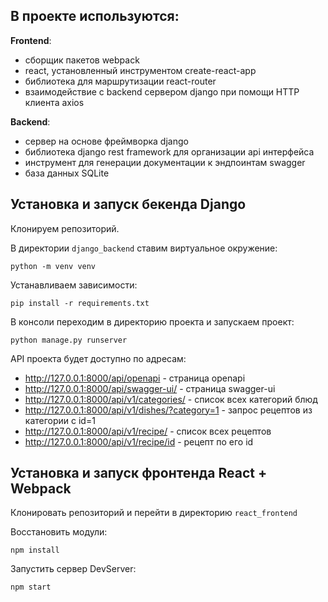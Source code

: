 ## В проекте используются:
**Frontend**:
- сборщик пакетов webpack
- react, установленный инструментом create-react-app
- библиотека для маршрутизации react-router 
- взаимодействие с backend сервером django при помощи HTTP клиента axios  

**Backend**:
- сервер на основе фреймворка django
- библиотека django rest framework для организации api интерфейса
- инструмент для генерации документации к эндпоинтам swagger
- база данных SQLite

## Установка и запуск бекенда Django 

Клонируем репозиторий.

В директории `django_backend`  ставим виртуальное окружение:

```
python -m venv venv
```

Устанавливаем зависимости:

```
pip install -r requirements.txt
```

В консоли переходим в директорию проекта и запускаем проект: 

```
python manage.py runserver
```

API проекта будет доступно по адресам:  
- http://127.0.0.1:8000/api/openapi - страница openapi
- http://127.0.0.1:8000/api/swagger-ui/ - страница swagger-ui
- http://127.0.0.1:8000/api/v1/categories/ - список всех категорий блюд
- http://127.0.0.1:8000/api/v1/dishes/?category=1 - запрос рецептов из категории с id=1  
- http://127.0.0.1:8000/api/v1/recipe/ - список всех рецептов  
- http://127.0.0.1:8000/api/v1/recipe/id - рецепт по его id  


## Установка и запуск фронтенда React + Webpack

Клонировать репозиторий и перейти в директорию `react_frontend`

Восстановить модули: 

```
npm install
````
   
Запустить сервер DevServer: 

```
npm start  
```
